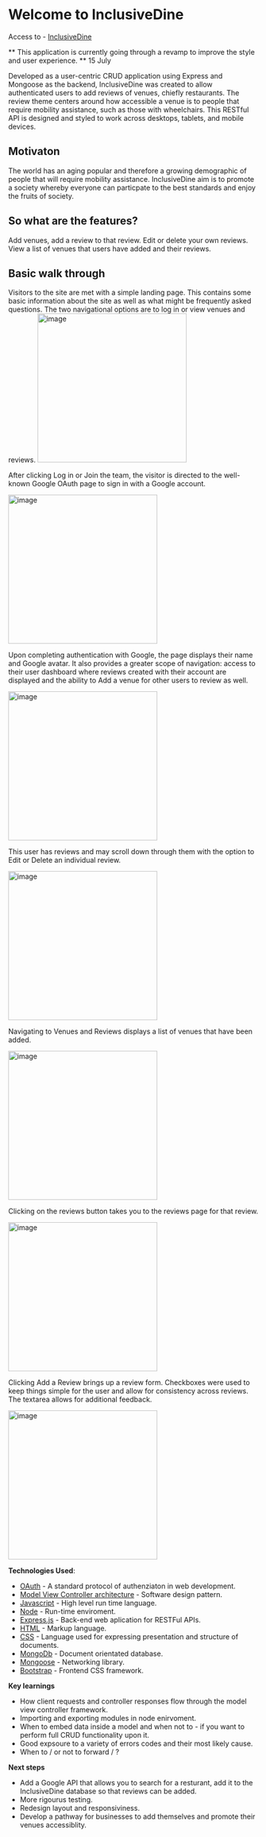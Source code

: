 Welcome to InclusiveDine 
=============

Access to - [InclusiveDine](https://inclusive-dine-30e4e63a5918.herokuapp.com/)

** This application is currently going through a revamp to improve the style and user experience. ** 15 July

Developed as a user-centric CRUD application using Express and Mongoose as the backend, InclusiveDine was created to allow authenticated users to add reviews of venues, chiefly restaurants. The review theme centers around how accessible a venue is to people that require mobility assistance, such as those with wheelchairs. This RESTful API is designed and styled to work across desktops, tablets, and mobile devices.

## Motivaton 
The world has an aging popular and therefore a growing demographic of people that will require mobility assistance. InclusiveDine aim is to promote a society whereby everyone can particpate to the best standards
and enjoy the fruits of society.

## So what are the features?

Add venues, add a review to that review. Edit or delete your own reviews. View a list of venues that users have added and their reviews.

## Basic walk through
Visitors to the site are met with a simple landing page. This contains some basic information about the site as well as what might be frequently asked questions. The two navigational options are to log in or view venues and reviews.
<img src="https://i.imgur.com/VE9G4Ka.png" alt="image" width="300" height="auto">


After clicking Log in or Join the team, the visitor is directed to the well-known Google OAuth page to sign in with a Google account.

<img src="https://i.imgur.com/efkVA8g.png" alt="image" width="300" height="auto">

Upon completing authentication with Google, the page displays their name and Google avatar. It also provides a greater scope of navigation: access to their user dashboard where reviews created with their account are displayed and the ability to Add a venue for other users to review as well.

<img src="https://i.imgur.com/8SvR58J.png" alt="image" width="300" height="auto">

This user has reviews and may scroll down through them with the option to Edit or Delete an individual review.

<img src="https://i.imgur.com/HY3ub66.png" alt="image" width="300" height="auto">

Navigating to Venues and Reviews displays a list of venues that have been added.

<img src="https://i.imgur.com/vECcily.png" alt="image" width="300" height="auto">

Clicking on the reviews button takes you to the reviews page for that review.

<img src="https://i.imgur.com/owVSqky.png" alt="image" width="300" height="auto">

Clicking Add a Review brings up a review form. Checkboxes were used to keep things simple for the user and allow for consistency across reviews. The textarea allows for additional feedback.

<img src="https://i.imgur.com/il7sv2V.png" alt="image" width="300" height="auto">




**Technologies Used**: 
* [OAuth](https://oauth.net/2/) - A standard protocol of authenziaton in web development.
* [Model View Controller architecture](https://en.wikipedia.org/wiki/Model%E2%80%93view%E2%80%93controller) - Software design pattern.
* [Javascript](https://en.wikipedia.org/wiki/JavaScript) - High level run time language.
* [Node](https://en.wikipedia.org/wiki/Node.js) - Run-time enviroment.
* [Express.js](https://en.wikipedia.org/wiki/Express.js ) - Back-end web aplication for RESTFul APIs.
* [HTML](https://en.wikipedia.org/wiki/HTML) - Markup language.
* [CSS](https://en.wikipedia.org/wiki/CSS) - Language used for expressing presentation and structure of documents.
* [MongoDb](https://en.wikipedia.org/wiki/MongoDB) - Document orientated database.
* [Mongoose](https://en.wikipedia.org/wiki/Mongoose_(web_server)) - Networking library.
* [Bootstrap](https://en.wikipedia.org/wiki/Bootstrap_(front-end_framework)) - Frontend CSS framework.

**Key learnings**
* How client requests and controller responses flow through the model view controller framework.
* Importing and exporting modules in node enirvoment.
* When to embed data inside a model and when not to - if you want to perform full CRUD functionality upon it.
* Good expsoure to a variety of errors codes and their most likely cause.
* When to / or not to forward / ?

**Next steps**
* Add a Google API that allows you to search for a resturant, add it to the InclusiveDine database so that reviews can be added.
* More rigourus testing. 
* Redesign layout and responsiviness.
* Develop a pathway for businesses to add themselves and promote their venues accessiblity.  

